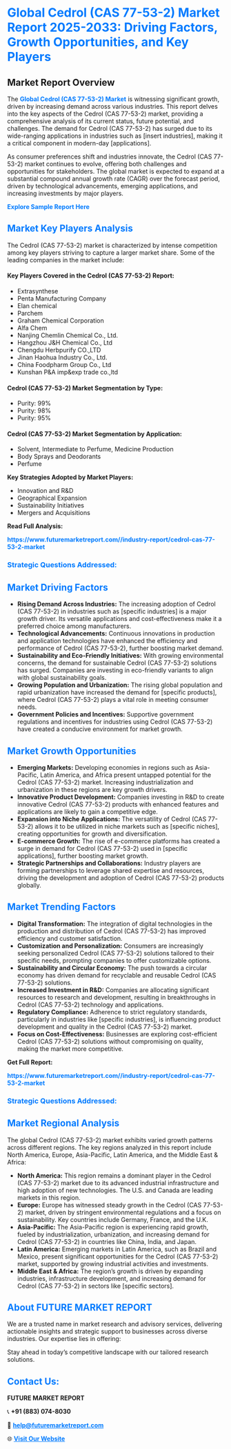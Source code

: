 <h1 style="color: #007BFF;">Global Cedrol (CAS 77-53-2) Market Report 2025-2033: Driving Factors, Growth Opportunities, and Key Players</h1>

<section id="overview">
<h2>Market Report Overview</h2>
<p>The <a href="https://www.futuremarketreport.com//industry-report/cedrol-cas-77-53-2-market" style="color: #007BFF; text-decoration: none;"><strong>Global Cedrol (CAS 77-53-2) Market</strong></a> is witnessing significant growth, driven by increasing demand across various industries. This report delves into the key aspects of the Cedrol (CAS 77-53-2) market, providing a comprehensive analysis of its current status, future potential, and challenges. The demand for Cedrol (CAS 77-53-2) has surged due to its wide-ranging applications in industries such as [insert industries], making it a critical component in modern-day [applications].</p>
<p>As consumer preferences shift and industries innovate, the Cedrol (CAS 77-53-2) market continues to evolve, offering both challenges and opportunities for stakeholders. The global market is expected to expand at a substantial compound annual growth rate (CAGR) over the forecast period, driven by technological advancements, emerging applications, and increasing investments by major players.</p>
</section>

<section id="overview">
<p><a href="https://www.futuremarketreport.com//request-sample/reportId=86087" style="color: #007BFF; text-decoration: none;"><strong>Explore Sample Report Here</strong></a></p>
</section>

<section id="key-players">
<h2 style="color: #007BFF;">Market Key Players Analysis</h2>
<p>The Cedrol (CAS 77-53-2) market is characterized by intense competition among key players striving to capture a larger market share. Some of the leading companies in the market include:</p>
<h4>Key Players Covered in the Cedrol (CAS 77-53-2) Report:</h4>
<ul><li>Extrasynthese</li><li>Penta Manufacturing Company</li><li>Elan chemical</li><li>Parchem</li><li>Graham Chemical Corporation</li><li>Alfa Chem</li><li>Nanjing Chemlin Chemical Co., Ltd.</li><li>Hangzhou J&amp;H Chemical Co., Ltd</li><li>Chengdu Herbpurify CO.,LTD</li><li>Jinan Haohua Industry Co., Ltd.</li><li>China Foodpharm Group Co., Ltd</li><li>Kunshan P&amp;A imp&amp;exp trade co.,ltd</li></ul>
<h4>Cedrol (CAS 77-53-2) Market Segmentation by Type:</h4>
<ul><li>Purity: 99%</li><li>Purity: 98%</li><li>Purity: 95%</li></ul>

<h4>Cedrol (CAS 77-53-2) Market Segmentation by Application:</h4>
<ul><li>Solvent, Intermediate to Perfume, Medicine Production</li><li>Body Sprays and Deodorants</li><li>Perfume</li></ul>
<p><strong>Key Strategies Adopted by Market Players:</strong></p>
<ul>
<li>Innovation and R&D</li>
<li>Geographical Expansion</li>
<li>Sustainability Initiatives</li>
<li>Mergers and Acquisitions</li>
</ul>
</section>

<section>
<p><strong>Read Full Analysis: </strong></p><a href="https://www.futuremarketreport.com//industry-report/cedrol-cas-77-53-2-market" style="color: #007BFF; text-decoration: none;"><strong>https://www.futuremarketreport.com//industry-report/cedrol-cas-77-53-2-market</strong></a>
<h3 style="color: #007BFF;">Strategic Questions Addressed:</h3>
</section>

<section id="driving-factors">
<h2 style="color: #007BFF;">Market Driving Factors</h2>
<ul>
<li><strong>Rising Demand Across Industries:</strong> The increasing adoption of Cedrol (CAS 77-53-2) in industries such as [specific industries] is a major growth driver. Its versatile applications and cost-effectiveness make it a preferred choice among manufacturers.</li>
<li><strong>Technological Advancements:</strong> Continuous innovations in production and application technologies have enhanced the efficiency and performance of Cedrol (CAS 77-53-2), further boosting market demand.</li>
<li><strong>Sustainability and Eco-Friendly Initiatives:</strong> With growing environmental concerns, the demand for sustainable Cedrol (CAS 77-53-2) solutions has surged. Companies are investing in eco-friendly variants to align with global sustainability goals.</li>
<li><strong>Growing Population and Urbanization:</strong> The rising global population and rapid urbanization have increased the demand for [specific products], where Cedrol (CAS 77-53-2) plays a vital role in meeting consumer needs.</li>
<li><strong>Government Policies and Incentives:</strong> Supportive government regulations and incentives for industries using Cedrol (CAS 77-53-2) have created a conducive environment for market growth.</li>
</ul>
</section>

<section id="growth-opportunities">
<h2 style="color: #007BFF;">Market Growth Opportunities</h2>
<ul>
<li><strong>Emerging Markets:</strong> Developing economies in regions such as Asia-Pacific, Latin America, and Africa present untapped potential for the Cedrol (CAS 77-53-2) market. Increasing industrialization and urbanization in these regions are key growth drivers.</li>
<li><strong>Innovative Product Development:</strong> Companies investing in R&D to create innovative Cedrol (CAS 77-53-2) products with enhanced features and applications are likely to gain a competitive edge.</li>
<li><strong>Expansion into Niche Applications:</strong> The versatility of Cedrol (CAS 77-53-2) allows it to be utilized in niche markets such as [specific niches], creating opportunities for growth and diversification.</li>
<li><strong>E-commerce Growth:</strong> The rise of e-commerce platforms has created a surge in demand for Cedrol (CAS 77-53-2) used in [specific applications], further boosting market growth.</li>
<li><strong>Strategic Partnerships and Collaborations:</strong> Industry players are forming partnerships to leverage shared expertise and resources, driving the development and adoption of Cedrol (CAS 77-53-2) products globally.</li>
</ul>
</section>

<section id="trending-factors">
<h2 style="color: #007BFF;">Market Trending Factors</h2>
<ul>
<li><strong>Digital Transformation:</strong> The integration of digital technologies in the production and distribution of Cedrol (CAS 77-53-2) has improved efficiency and customer satisfaction.</li>
<li><strong>Customization and Personalization:</strong> Consumers are increasingly seeking personalized Cedrol (CAS 77-53-2) solutions tailored to their specific needs, prompting companies to offer customizable options.</li>
<li><strong>Sustainability and Circular Economy:</strong> The push towards a circular economy has driven demand for recyclable and reusable Cedrol (CAS 77-53-2) solutions.</li>
<li><strong>Increased Investment in R&D:</strong> Companies are allocating significant resources to research and development, resulting in breakthroughs in Cedrol (CAS 77-53-2) technology and applications.</li>
<li><strong>Regulatory Compliance:</strong> Adherence to strict regulatory standards, particularly in industries like [specific industries], is influencing product development and quality in the Cedrol (CAS 77-53-2) market.</li>
<li><strong>Focus on Cost-Effectiveness:</strong> Businesses are exploring cost-efficient Cedrol (CAS 77-53-2) solutions without compromising on quality, making the market more competitive.</li>
</ul>
</section>

<section>
<p><strong>Get Full Report: </strong></p><a href="https://www.futuremarketreport.com//industry-report/cedrol-cas-77-53-2-market" style="color: #007BFF; text-decoration: none;"><strong>https://www.futuremarketreport.com//industry-report/cedrol-cas-77-53-2-market</strong></a>
<h3 style="color: #007BFF;">Strategic Questions Addressed:</h3>
</section>


<section id="regional-analysis">
<h2 style="color: #007BFF;">Market Regional Analysis</h2>
<p>The global Cedrol (CAS 77-53-2) market exhibits varied growth patterns across different regions. The key regions analyzed in this report include North America, Europe, Asia-Pacific, Latin America, and the Middle East & Africa:</p>
<ul>
<li><strong>North America:</strong> This region remains a dominant player in the Cedrol (CAS 77-53-2) market due to its advanced industrial infrastructure and high adoption of new technologies. The U.S. and Canada are leading markets in this region.</li>
<li><strong>Europe:</strong> Europe has witnessed steady growth in the Cedrol (CAS 77-53-2) market, driven by stringent environmental regulations and a focus on sustainability. Key countries include Germany, France, and the U.K.</li>
<li><strong>Asia-Pacific:</strong> The Asia-Pacific region is experiencing rapid growth, fueled by industrialization, urbanization, and increasing demand for Cedrol (CAS 77-53-2) in countries like China, India, and Japan.</li>
<li><strong>Latin America:</strong> Emerging markets in Latin America, such as Brazil and Mexico, present significant opportunities for the Cedrol (CAS 77-53-2) market, supported by growing industrial activities and investments.</li>
<li><strong>Middle East & Africa:</strong> The region’s growth is driven by expanding industries, infrastructure development, and increasing demand for Cedrol (CAS 77-53-2) in sectors like [specific sectors].</li>
</ul>
</section>

<footer>
<h2 style="color: #007BFF;">About FUTURE MARKET REPORT</h2>
<p>We are a trusted name in market research and advisory services, delivering actionable insights and strategic support to businesses across diverse industries. Our expertise lies in offering:</p>

<p>Stay ahead in today’s competitive landscape with our tailored research solutions.</p>

<h2 style="color: #007BFF;">Contact Us:</h2>
<p><strong>FUTURE MARKET REPORT</strong></p>
<p>📞 <strong>+91 (883) 074-8030</strong></p>
<p>📧 <strong><a href="mailto:help@futuremarketreport.com" style="color: #007BFF;">help@futuremarketreport.com</a></strong></p>
<p>🌐 <strong><a href="https://www.futuremarketreport.com/" style="color: #007BFF;">Visit Our Website</a></strong></p>
</footer>